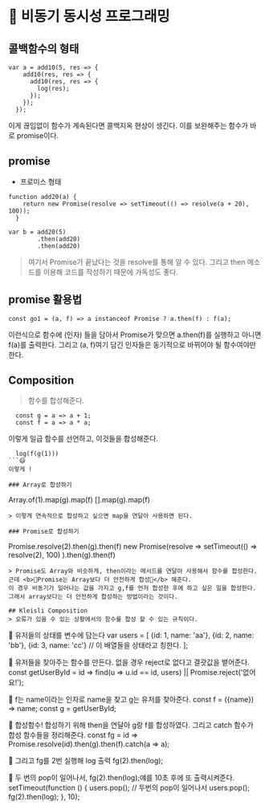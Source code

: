# 🧡 비동기 동시성 프로그래밍

## 콜백함수의 형태

```
var a = add10(5, res => {
    add10(res, res => { 
      add10(res, res => {
        log(res);
      });
    });
  });
```
이게 끊임없이 함수가 계속된다면 콜백지옥 현상이 생긴다.
이를 보완해주는 함수가 바로 promise이다.

## promise

- 프로미스 형태

```
function add20(a) {
    return new Promise(resolve => setTimeout(() => resolve(a + 20), 100));
  } 

var b = add20(5)
        .then(add20)
        .then(add20)
```
> 여기서 Promise가 끝났다는 것을 resolve를 통해 알 수 있다.
그리고 then 메소드를 이용해 코드를 작성하기 때문에 가독성도 좋다.

## promise 활용법

```
const go1 = (a, f) => a instanceof Promise ? a.then(f) : f(a);
```
이런식으로 함수에 (인자) 들을 담아서 Promise가 맞으면 a.then(f)를 실행하고 아니면 f(a)를 출력한다. 그리고 (a, f)여기 담긴 인자들은 동기적으로 바뀌어야 될 함수여야만 한다.

## Composition
> 함수를 합성해준다.

```
  const g = a => a + 1;
  const f = a => a * a;
```
이렇게 일급 함수를 선언하고, 이것들을 합성해준다.

```
  log(f(g(1)))
```😄
이렇게 !

### Array로 합성하기

```
Array.of(1).map(g).map(f)
  [].map(g).map(f)
```
> 이렇게 연속적으로 합성하고 싶으면 map을 연달아 사용하면 된다.

### Promise로 합성하기

```
Promise.resolve(2).then(g).then(f)
  new Promise(resolve =>
    setTimeout(() => resolve(2), 100)
  ).then(g).then(f)
```
> Promise도 Array와 비슷하게, then이라는 메서드를 연달아 사용해서 함수를 합성한다.
근데 <b>🌟Promise는 Array보다 더 안전하게 합성🌟</b> 해준다.
이 경우 비동기가 일어나는 값을 가지고 g,f를 먼저 합성한 후에 하고 싶은 일을 합성한다. 그래서 array보다는 더 안전하게 합성하는 방법이라는 것이다.

## Kleisli Composition
> 오류가 있을 수 있는 상황에서의 함수를 합성 할 수 있는 규칙이다.

```
🌈 유저들의 상태를 변수에 담는다
var users = [
    {id: 1, name: 'aa'},
    {id: 2, name: 'bb'},
    {id: 3, name: 'cc'}
    // 이 배열들을 상태라고 칭한다.
  ];

🌈 유저들을 찾아주는 함수를 만든다. 없을 경우 reject로 없다고 결괏값을 뱉어준다.
  const getUserById = id =>
    find(u => u.id == id, users) || Promise.reject('없어요!');

🌈 f는 name이라는 인자로 name을 찾고 g는 유저를 찾아준다.
  const f = ({name}) => name;
  const g = getUserById;

🌈 합성함수! 합성하기 위해 then을 연달아 g랑 f를 합성하였다. 그리고 catch 함수가 합성 함수들을 정리해준다.
  const fg = id => Promise.resolve(id).then(g).then(f).catch(a => a);

🌈 그리고 fg를 2번 실행해 log 출력
  fg(2).then(log);

🌈 두 번의 pop이 일어나서, fg(2).then(log);얘를 10초 후에 또 출력시켜준다.
  setTimeout(function () {
    users.pop(); // 두번의 pop이 일어나서
    users.pop();
    fg(2).then(log);
  }, 10);
```